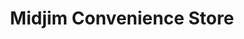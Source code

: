 ---
title: "Midjim Convenience Store"
url: /saint-ignace/midjim-convenience-store/
shop: Lebensmittel
---